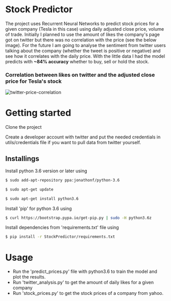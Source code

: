 # Stock Predictor
The project uses Recurrent Neural Networks to predict stock prices for a given company (Tesla in this case) using daily adjusted close price, volume of trade. Initially I planned to use the amount of likes the company's page got on twitter but there was no correlation with the price (see the below image). For the future I am going to analyse the sentiment from twitter users talking about the company (whether the tweet is positive or negative) and see how it correlates with the daily price. 
With the little data I had the model predicts with **~84% accuracy** whether to buy, sell or hold the stock.

### Correlation between likes on twitter and the adjusted close price for Tesla's stock

![twitter-price-correlation](https://user-images.githubusercontent.com/37872230/56995796-c8947000-6bb3-11e9-8df4-ba79aecd33ef.png)


# Getting started
Clone the project

Create a developer account with twitter and put the needed credentials in utils/credentials file if you want to pull data from twitter yourself.
## Installings
Install python 3.6 version or later using
```sh
$ sudo add-apt-repository ppa:jonathonf/python-3.6
```
```sh
$ sudo apt-get update
```
```sh
$ sudo apt-get install python3.6
```
 
Install 'pip' for python 3.6 using
```sh
$ curl https://bootstrap.pypa.io/get-pip.py | sudo -H python3.6z
```
Install dependencies from 'requirements.txt' file using 
```sh
$ pip install -r StockPredictor/requirements.txt
```


# Usage
- Run the 'predict_prices.py' file with python3.6 to train the model and plot the results. 
- Run 'twitter_analysis.py' to get the amount of daily likes for a given company
- Run 'stock_prices.py' to get the stock prices of a company from yahoo.
